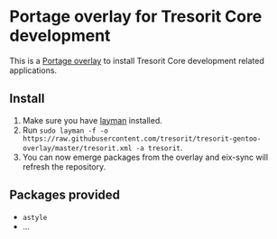 # Portage overlay for Tresorit Core development

This is a [Portage overlay][overlay] to install Tresorit Core development related applications.

## Install

1. Make sure you have [layman][layman] installed.
2. Run `sudo layman -f -o https://raw.githubusercontent.com/tresorit/tresorit-gentoo-overlay/master/tresorit.xml -a tresorit`.
3. You can now emerge packages from the overlay and eix-sync will refresh the repository.

## Packages provided

* `astyle`
* ...

[overlay]: https://wiki.gentoo.org/wiki/Overlay
[layman]: http://wiki.gentoo.org/wiki/Layman


